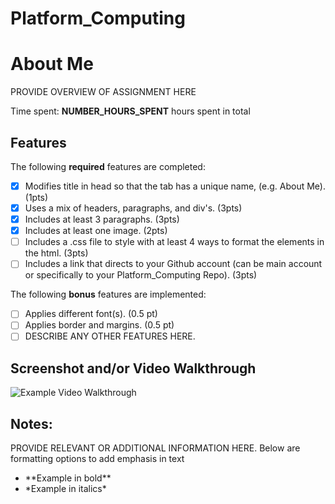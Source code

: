# Platform_Computing
# About Me

PROVIDE OVERVIEW OF ASSIGNMENT HERE

Time spent: **NUMBER_HOURS_SPENT** hours spent in total

## Features

The following **required** features are completed:

- [x] Modifies title in head so that the tab has a unique name, (e.g. About Me). (1pts)
- [x] Uses a mix of headers, paragraphs, and div's. (3pts)
- [x] Includes at least 3 paragraphs. (3pts)
- [x] Includes at least one image. (2pts)
- [ ] Includes a .css file to style with at least 4 ways to format the elements in the html. (3pts)
- [ ] Includes a link that directs to your Github account (can be main account or specifically to your Platform_Computing Repo). (3pts)

The following **bonus** features are implemented:

- [ ] Applies different font(s). (0.5 pt)
- [ ] Applies border and margins. (0.5 pt)
- [ ] DESCRIBE ANY OTHER FEATURES HERE.

## Screenshot and/or Video Walkthrough

<img src="https://imgur.com/gallery/4rAXx5x" title='Example Video Walkthrough' width='' alt='Example Video Walkthrough' />


## Notes:
PROVIDE RELEVANT OR ADDITIONAL INFORMATION HERE. Below are formatting options to add emphasis in text
<ul>
  <li>**Example in bold**</li>
  <li>*Example in italics*</li>
</ul>
